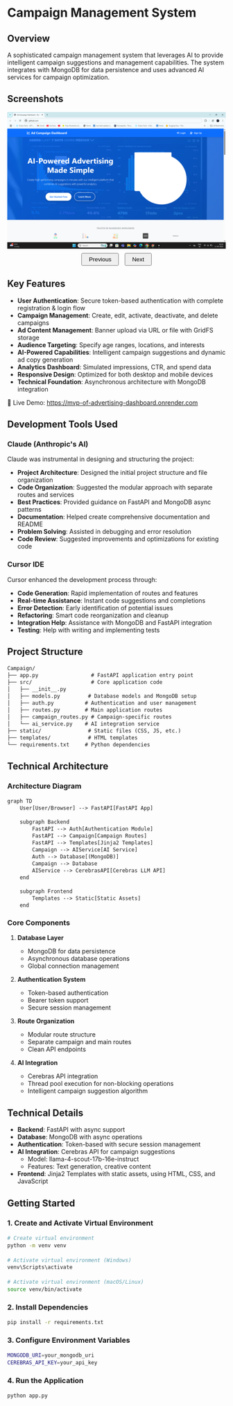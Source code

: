 # Campaign Management System

## Overview
A sophisticated campaign management system that leverages AI to provide intelligent campaign suggestions and management capabilities. The system integrates with MongoDB for data persistence and uses advanced AI services for campaign optimization.

## Screenshots
<div align="center">
  <img id="slideshow" src="static/images/screenshots/1.png" alt="Dashboard Overview" width="800" style="display: block; margin: 0 auto;"/>
  <div style="margin-top: 10px;">
    <button onclick="prevImage()" style="padding: 5px 15px; margin: 0 5px;">Previous</button>
    <button onclick="nextImage()" style="padding: 5px 15px; margin: 0 5px;">Next</button>
  </div>
</div>

<script>
let currentImage = 1;
const totalImages = 7;

function updateImage() {
  document.getElementById('slideshow').src = `static/images/screenshots/${currentImage}.png`;
}

function nextImage() {
  currentImage = currentImage === totalImages ? 1 : currentImage + 1;
  updateImage();
}

function prevImage() {
  currentImage = currentImage === 1 ? totalImages : currentImage - 1;
  updateImage();
}
</script>

## Key Features
- **User Authentication**: Secure token-based authentication with complete registration & login flow
- **Campaign Management**: Create, edit, activate, deactivate, and delete campaigns
- **Ad Content Management**: Banner upload via URL or file with GridFS storage
- **Audience Targeting**: Specify age ranges, locations, and interests
- **AI-Powered Capabilities**: Intelligent campaign suggestions and dynamic ad copy generation
- **Analytics Dashboard**: Simulated impressions, CTR, and spend data
- **Responsive Design**: Optimized for both desktop and mobile devices
- **Technical Foundation**: Asynchronous architecture with MongoDB integration


🔗 Live Demo: https://mvp-of-advertising-dashboard.onrender.com

## Development Tools Used

### Claude (Anthropic's AI)
Claude was instrumental in designing and structuring the project:
- **Project Architecture**: Designed the initial project structure and file organization
- **Code Organization**: Suggested the modular approach with separate routes and services
- **Best Practices**: Provided guidance on FastAPI and MongoDB async patterns
- **Documentation**: Helped create comprehensive documentation and README
- **Problem Solving**: Assisted in debugging and error resolution
- **Code Review**: Suggested improvements and optimizations for existing code

### Cursor IDE
Cursor enhanced the development process through:
- **Code Generation**: Rapid implementation of routes and features
- **Real-time Assistance**: Instant code suggestions and completions
- **Error Detection**: Early identification of potential issues
- **Refactoring**: Smart code reorganization and cleanup
- **Integration Help**: Assistance with MongoDB and FastAPI integration
- **Testing**: Help with writing and implementing tests

## Project Structure
```
Campaign/
├── app.py                 # FastAPI application entry point
├── src/                   # Core application code
│   ├── __init__.py
│   ├── models.py         # Database models and MongoDB setup
│   ├── auth.py          # Authentication and user management
│   ├── routes.py        # Main application routes
│   ├── campaign_routes.py # Campaign-specific routes
│   └── ai_service.py    # AI integration service
├── static/               # Static files (CSS, JS, etc.)
├── templates/            # HTML templates
└── requirements.txt     # Python dependencies
```

## Technical Architecture

### Architecture Diagram
```mermaid
graph TD
    User[User/Browser] --> FastAPI[FastAPI App]
    
    subgraph Backend
        FastAPI --> Auth[Authentication Module]
        FastAPI --> Campaign[Campaign Routes]
        FastAPI --> Templates[Jinja2 Templates]
        Campaign --> AIService[AI Service]
        Auth --> Database[(MongoDB)]
        Campaign --> Database
        AIService --> CerebrasAPI[Cerebras LLM API]
    end
    
    subgraph Frontend
        Templates --> Static[Static Assets]
    end
```

### Core Components
1. **Database Layer**
   - MongoDB for data persistence
   - Asynchronous database operations
   - Global connection management

2. **Authentication System**
   - Token-based authentication
   - Bearer token support
   - Secure session management

3. **Route Organization**
   - Modular route structure
   - Separate campaign and main routes
   - Clean API endpoints

4. **AI Integration**
   - Cerebras API integration
   - Thread pool execution for non-blocking operations
   - Intelligent campaign suggestion algorithm

## Technical Details
- **Backend**: FastAPI with async support
- **Database**: MongoDB with async operations
- **Authentication**: Token-based with secure session management
- **AI Integration**: Cerebras API for campaign suggestions
  - Model: llama-4-scout-17b-16e-instruct
  - Features: Text generation, creative content
- **Frontend**: Jinja2 Templates with static assets, using HTML, CSS, and JavaScript

## Getting Started

### 1. Create and Activate Virtual Environment
```bash
# Create virtual environment
python -m venv venv

# Activate virtual environment (Windows)
venv\Scripts\activate

# Activate virtual environment (macOS/Linux)
source venv/bin/activate
```

### 2. Install Dependencies
```bash
pip install -r requirements.txt
```

### 3. Configure Environment Variables
```bash
MONGODB_URI=your_mongodb_uri
CEREBRAS_API_KEY=your_api_key
```

### 4. Run the Application
```bash
python app.py
```